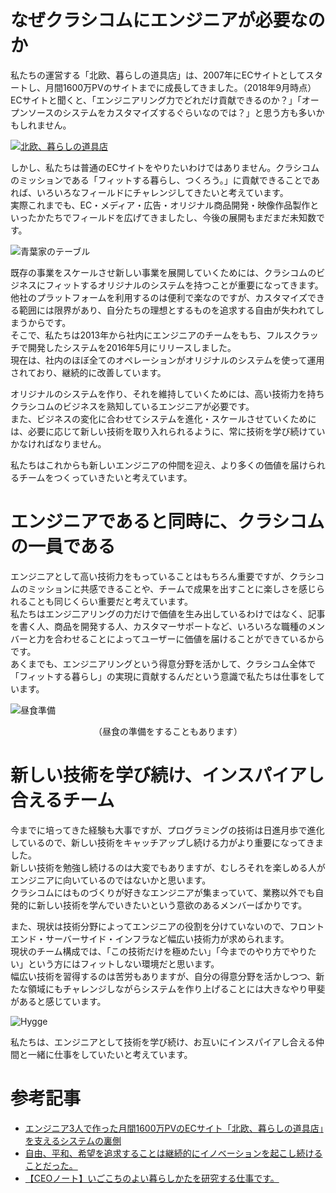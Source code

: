 # なぜクラシコムにエンジニアが必要なのか
<p>
私たちの運営する「北欧、暮らしの道具店」は、2007年にECサイトとしてスタートし、月間1600万PVのサイトまでに成長してきました。（2018年9月時点）<br>
ECサイトと聞くと、「エンジニアリング力でどれだけ貢献できるのか？」「オープンソースのシステムをカスタマイズするぐらいなのでは？」と思う方も多いかもしれません。
</p>

[![北欧、暮らしの道具店](https://s3-ap-northeast-1.amazonaws.com/kurashicom-images/shop/2019-01-22/ec0106e64e7fa6c0206f7e4137a1ff40.png)](https://hokuohkurashi.com/)

<p>
しかし、私たちは普通のECサイトをやりたいわけではありません。クラシコムのミッションである「フィットする暮らし、つくろう。」に貢献できることであれば、いろいろなフィールドにチャレンジしてきたいと考えています。<br>
実際これまでも、EC・メディア・広告・オリジナル商品開発・映像作品製作といったかたちでフィールドを広げてきましたし、今後の展開もまだまだ未知数です。
</p>

![青葉家のテーブル](https://assets.kurashicom.com/blog/uploads/2018/04/26205406/shortmovie_1130_3.jpg)

<p>
既存の事業をスケールさせ新しい事業を展開していくためには、クラシコムのビジネスにフィットするオリジナルのシステムを持つことが重要になってきます。<br>
他社のプラットフォームを利用するのは便利で楽なのですが、カスタマイズできる範囲には限界があり、自分たちの理想とするものを追求する自由が失われてしまうからです。<br>
そこで、私たちは2013年から社内にエンジニアのチームをもち、フルスクラッチで開発したシステムを2016年5月にリリースしました。<br>
現在は、社内のほぼ全てのオペレーションがオリジナルのシステムを使って運用されており、継続的に改善しています。
</p>

<p>
オリジナルのシステムを作り、それを維持していくためには、高い技術力を持ちクラシコムのビジネスを熟知しているエンジニアが必要です。<br>
また、ビジネスの変化に合わせてシステムを進化・スケールさせていくためには、必要に応じて新しい技術を取り入れられるように、常に技術を学び続けていかなければなりません。
</p>

<p>
私たちはこれからも新しいエンジニアの仲間を迎え、より多くの価値を届けられるチームをつくっていきたいと考えています。
</p>

# エンジニアであると同時に、クラシコムの一員である
<p>
エンジニアとして高い技術力をもっていることはもちろん重要ですが、クラシコムのミッションに共感できることや、チームで成果を出すことに楽しさを感じられることも同じくらい重要だと考えています。<br>
私たちはエンジ二アリングの力だけで価値を生み出しているわけではなく、記事を書く人、商品を開発する人、カスタマーサポートなど、いろいろな職種のメンバーと力を合わせることによってユーザーに価値を届けることができているからです。<br>
あくまでも、エンジニアリングという得意分野を活かして、クラシコム全体で「フィットする暮らし」の実現に貢献するんだという意識で私たちは仕事をしています。
</p>

![昼食準備](https://s3-ap-northeast-1.amazonaws.com/kurashicom-images/shop/2019-01-22/2a206f9715f2eba66de909d884a348ad.png)

<p style="text-align: center">（昼食の準備をすることもあります）</p>

# 新しい技術を学び続け、インスパイアし合えるチーム
<p>
今までに培ってきた経験も大事ですが、プログラミングの技術は日進月歩で進化しているので、新しい技術をキャッチアップし続ける力がより重要になってきました。<br>
新しい技術を勉強し続けるのは大変でもありますが、むしろそれを楽しめる人がエンジニアに向いているのではないかと思います。<br>
クラシコムにはものづくりが好きなエンジニアが集まっていて、業務以外でも自発的に新しい技術を学んでいきたいという意欲のあるメンバーばかりです。
</p>

<p>
また、現状は技術分野によってエンジニアの役割を分けていないので、フロントエンド・サーバーサイド・インフラなど幅広い技術力が求められます。<br>
現状のチーム構成では、「この技術だけを極めたい」「今までのやり方でやりたい」という方にはフィットしない環境だと思います。<br>
幅広い技術を習得するのは苦労もありますが、自分の得意分野を活かしつつ、新たな領域にもチャレンジしながらシステムを作り上げることには大きなやり甲斐があると感じています。
</p>

![Hygge](https://s3-ap-northeast-1.amazonaws.com/kurashicom-images/shop/2019-01-22/a59153a1df04cf7f2f2c3f5db9c63f61.png)

<p>
私たちは、エンジニアとして技術を学び続け、お互いにインスパイアし合える仲間と一緒に仕事をしていたいと考えています。
</p>

# 参考記事
- [エンジニア3人で作った月間1600万PVのECサイト「北欧、暮らしの道具店」を支えるシステムの裏側](https://www.wantedly.com/companies/kurashicom/post_articles/63125)
- [自由、平和、希望を追求することは継続的にイノベーションを起こし続けることだった。](https://kurashicom.jp/1234)
- [【CEOノート】いごこちのよい暮らしかたを研究する仕事です。](https://kurashicom.jp/370)
